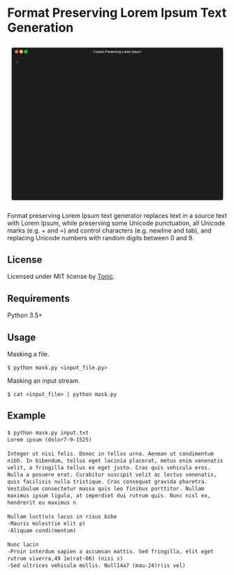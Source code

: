 # Format Preserving Lorem Ipsum Text Generation

![](demo.gif)

Format preserving Lorem Ipsum text generator replaces text in a source text with Lorem Ipsum, while
preserving some Unicode punctuation, all Unicode marks (e.g. + and =) and control characters (e.g. newline and tab), and
replacing Unicode numbers with random digits between 0 and 9.

## License

Licensed under MIT license by [Tonic](https://www.tonic.ai).

## Requirements

Python 3.5+

## Usage

Masking a file.

```
$ python mask.py <input_file.py>
```

Masking an input stream.

```
$ cat <input_file> | python mask.py
```

## Example

```
$ python mask.py input.txt
Lorem ipsum (dolor7-9-1525)

Integer ut nisi felis. Donec in tellus urna. Aenean ut condimentum nibh. In bibendum, tellus eget lacinia placerat, metus enim venenatis velit, a fringilla tellus ex eget justo. Cras quis vehicula eros. Nulla a posuere erat. Curabitur suscipit velit ac lectus venenatis, quis facilisis nulla tristique. Cras consequat gravida pharetra. Vestibulum consectetur massa quis leo finibus porttitor. Nullam maximus ipsum ligula, at imperdiet dui rutrum quis. Nunc nisl ex, hendrerit eu maximus n

Nullam luct(u)s lacus in risus bibe
-Mauris molest(ie elit p)
-Aliquam condi(mentum)

Nunc lacin
-Proin interdum sapien a accumsan mattis. Sed fringilla, elit eget rutrum viverra,49 1e(rat-06) (nisi s)
-Sed ultrices vehicula mollis. Null14a7 (mau-24)r(is vel)
```
